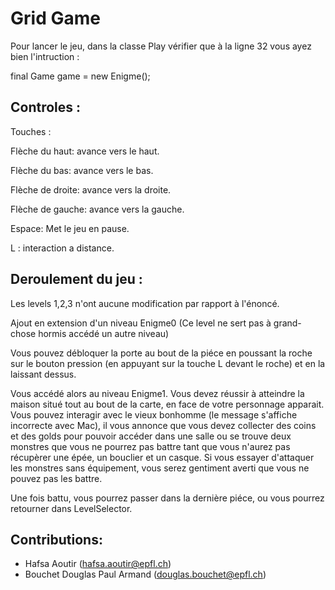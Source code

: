 # Grid Game 

Pour lancer le jeu, dans la classe Play vérifier que à
la ligne 32 
vous ayez bien l'intruction : 

final Game game = new Enigme();


## Controles :                               

Touches :    

Flèche du haut:                             avance vers le haut.

Flèche du bas:                               avance vers le bas.

Flèche de droite:                            avance vers la droite.

Flèche de gauche:                            avance vers la gauche.

Espace:                                      Met le jeu en pause.

L :                                          interaction a distance.




## Deroulement du jeu :

Les levels 1,2,3 n'ont aucune modification par 
rapport à l'énoncé.

Ajout en extension d'un niveau Enigme0 (Ce level ne sert 
pas à grand-chose 
hormis accédé un autre niveau)

Vous pouvez débloquer la porte au bout de la 
piéce en poussant la 
roche sur le bouton pression (en appuyant sur la 
touche L devant le 
roche) et en la laissant dessus. 

Vous accédé alors au niveau Enigme1. Vous devez réussir 
à atteindre la 
maison situé tout au bout de la carte, en face de 
votre 
personnage apparait.  Vous pouvez interagir avec 
le vieux bonhomme 
(le message s'affiche incorrecte avec Mac), il vous 
annonce que vous 
devez collecter des coins et des golds pour pouvoir 
accéder dans une 
salle ou se trouve deux monstres que vous ne 
pourrez pas battre tant 
que vous n'aurez pas récupèrer une épée, un 
bouclier et un casque.
Si vous essayer d'attaquer les monstres sans 
équipement, vous serez 
gentiment averti que vous ne pouvez pas les 
battre.

Une fois battu, vous pourrez passer dans la 
dernière piéce, ou vous 
pourrez retourner dans LevelSelector. 


## Contributions: 

* Hafsa Aoutir (hafsa.aoutir@epfl.ch)
* Bouchet Douglas Paul Armand (douglas.bouchet@epfl.ch)























